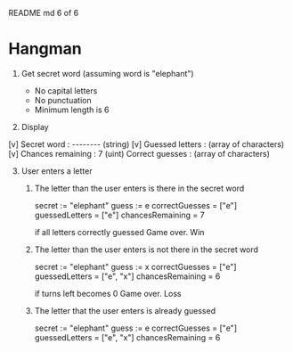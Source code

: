 
README
md
6 of 6
# Hangman

1. Get secret word (assuming word is "elephant")
   - No capital letters
   - No punctuation
   - Minimum length is 6
    

2. Display

[v] Secret word : --------  (string)
[v] Guessed letters :       (array of characters)
[v] Chances remaining : 7   (uint)
    Correct guesses :       (array of characters)

3. User enters a letter
   1. The letter than the user enters is there in the secret word
      
      secret := "elephant"
      guess := e
      correctGuesses = ["e"]
      guessedLetters = ["e"]
      chancesRemaining = 7
      
      if all letters correctly guessed
         Game over. Win

   2. The letter than the user enters is not there in the secret word
      
      secret := "elephant"
      guess := x
      correctGuesses = ["e"]
      guessedLetters = ["e", "x"]
      chancesRemaining = 6
      
      if turns left becomes 0
         Game over. Loss

   3. The letter that the user enters is already guessed
      
      secret := "elephant"
      guess := e
      correctGuesses = ["e"]
      guessedLetters = ["e", "x"]
      chancesRemaining = 6